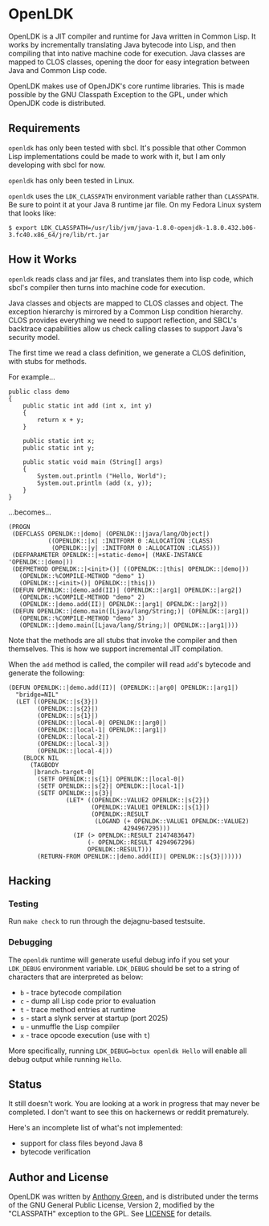 # OpenLDK

OpenLDK is a JIT compiler and runtime for Java written in Common Lisp.
It works by incrementally translating Java bytecode into Lisp, and
then compiling that into native machine code for execution.  Java
classes are mapped to CLOS classes, opening the door for easy
integration between Java and Common Lisp code.

OpenLDK makes use of OpenJDK's core runtime libraries.  This is made
possible by the GNU Classpath Exception to the GPL, under which
OpenJDK code is distributed.

## Requirements

`openldk` has only been tested with sbcl.  It's possible that other
Common Lisp implementations could be made to work with it, but I am
only developing with sbcl for now.

`openldk` has only been tested in Linux.

`openldk` uses the `LDK_CLASSPATH` environment variable rather than
`CLASSPATH`.  Be sure to point it at your Java 8 runtime jar file.  On
my Fedora Linux system that looks like:
```
$ export LDK_CLASSPATH=/usr/lib/jvm/java-1.8.0-openjdk-1.8.0.432.b06-3.fc40.x86_64/jre/lib/rt.jar
```

## How it Works

`openldk` reads class and jar files, and translates them into lisp
code, which sbcl's compiler then turns into machine code for
execution.

Java classes and objects are mapped to CLOS classes and object.  The
exception hierarchy is mirrored by a Common Lisp condition hierarchy.
CLOS provides everything we need to support reflection, and SBCL's
backtrace capabilities allow us check calling classes to support
Java's security model.

The first time we read a class definition, we generate a CLOS
definition, with stubs for methods.

For example...

```
public class demo
{
    public static int add (int x, int y)
    {
        return x + y;
    }

    public static int x;
    public static int y;

    public static void main (String[] args)
    {
        System.out.println ("Hello, World");
        System.out.println (add (x, y));
    }
}
```

...becomes...

```
(PROGN
 (DEFCLASS OPENLDK::|demo| (OPENLDK::|java/lang/Object|)
           ((OPENLDK::|x| :INITFORM 0 :ALLOCATION :CLASS)
            (OPENLDK::|y| :INITFORM 0 :ALLOCATION :CLASS)))
 (DEFPARAMETER OPENLDK::|+static-demo+| (MAKE-INSTANCE 'OPENLDK::|demo|))
 (DEFMETHOD OPENLDK::|<init>()| ((OPENLDK::|this| OPENLDK::|demo|))
   (OPENLDK::%COMPILE-METHOD "demo" 1)
   (OPENLDK::|<init>()| OPENLDK::|this|))
 (DEFUN OPENLDK::|demo.add(II)| (OPENLDK::|arg1| OPENLDK::|arg2|)
   (OPENLDK::%COMPILE-METHOD "demo" 2)
   (OPENLDK::|demo.add(II)| OPENLDK::|arg1| OPENLDK::|arg2|))
 (DEFUN OPENLDK::|demo.main([Ljava/lang/String;)| (OPENLDK::|arg1|)
   (OPENLDK::%COMPILE-METHOD "demo" 3)
   (OPENLDK::|demo.main([Ljava/lang/String;)| OPENLDK::|arg1|)))
```

Note that the methods are all stubs that invoke the compiler and then
themselves.  This is how we support incremental JIT compilation.

When the `add` method is called, the compiler will read `add`'s
bytecode and generate the following:

```
(DEFUN OPENLDK::|demo.add(II)| (OPENLDK::|arg0| OPENLDK::|arg1|)
  "bridge=NIL"
  (LET ((OPENLDK::|s{3}|)
        (OPENLDK::|s{2}|)
        (OPENLDK::|s{1}|)
        (OPENLDK::|local-0| OPENLDK::|arg0|)
        (OPENLDK::|local-1| OPENLDK::|arg1|)
        (OPENLDK::|local-2|)
        (OPENLDK::|local-3|)
        (OPENLDK::|local-4|))
    (BLOCK NIL
      (TAGBODY
       |branch-target-0|
        (SETF OPENLDK::|s{1}| OPENLDK::|local-0|)
        (SETF OPENLDK::|s{2}| OPENLDK::|local-1|)
        (SETF OPENLDK::|s{3}|
                (LET* ((OPENLDK::VALUE2 OPENLDK::|s{2}|)
                       (OPENLDK::VALUE1 OPENLDK::|s{1}|)
                       (OPENLDK::RESULT
                        (LOGAND (+ OPENLDK::VALUE1 OPENLDK::VALUE2)
                                4294967295)))
                  (IF (> OPENLDK::RESULT 2147483647)
                      (- OPENLDK::RESULT 4294967296)
                      OPENLDK::RESULT)))
        (RETURN-FROM OPENLDK::|demo.add(II)| OPENLDK::|s{3}|)))))
```

## Hacking

### Testing

Run `make check` to run through the dejagnu-based testsuite.

### Debugging

The `openldk` runtime will generate useful debug info if you set your
`LDK_DEBUG` environment variable.  `LDK_DEBUG` should be set to a
string of characters that are interpreted as below:

- `b` - trace bytecode compilation
- `c` - dump all Lisp code prior to evaluation
- `t` - trace method entries at runtime
- `s` - start a slynk server at startup (port 2025)
- `u` - unmuffle the Lisp compiler
- `x` - trace opcode execution (use with `t`)

More specifically, running `LDK_DEBUG=bctux openldk Hello` will enable
all debug output while running `Hello`.

## Status

It still doesn't work.  You are looking at a work in progress that may
never be completed.  I don't want to see this on hackernews or reddit
prematurely.

Here's an incomplete list of what's not implemented:
- support for class files beyond Java 8
- bytecode verification

Author and License
-------------------

OpenLDK was written by [Anthony
Green](https://github.com/atgreen), and is distributed under the terms
of the GNU General Public License, Version 2, modified by the
"CLASSPATH" exception to the GPL.  See
[LICENSE](https://github.com/atgreen/OpenLDK/blob/main/LICENSE)
for details.
